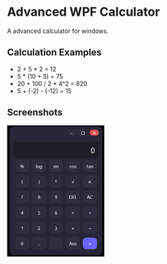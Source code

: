 # Advanced WPF Calculator
A advanced calculator for windows.

## Calculation Examples
- 2 + 5 * 2 = 12
- 5 * (10 + 5) = 75
- 20 + 100 / 2 * 4^2 = 820
- 5 + (-2) - (-12) = 15

## Screenshots
<img src="Docs/Screenshot.png" width="45%" alt="Screenshot 1">
